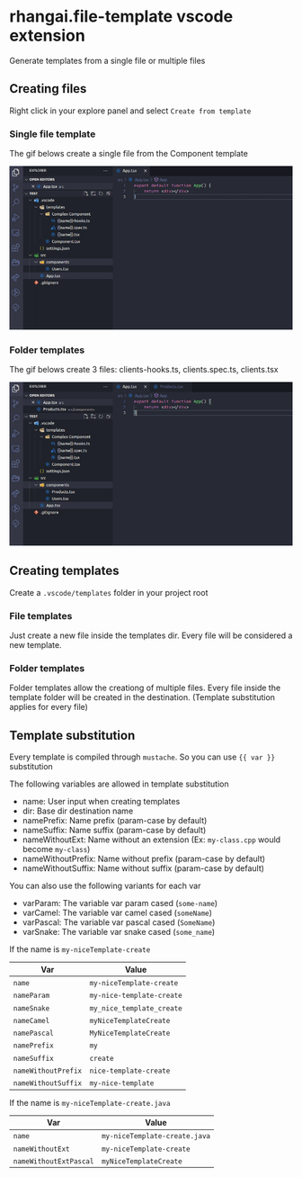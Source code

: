 # rhangai.file-template vscode extension

Generate templates from a single file or multiple files

## Creating files

Right click in your explore panel and select `Create from template`

### Single file template

The gif belows create a single file from the Component template

![Image](docs/component.gif)

### Folder templates

The gif belows create 3 files: clients-hooks.ts, clients.spec.ts, clients.tsx

![Image](docs/component-complex.gif)

## Creating templates

Create a `.vscode/templates` folder in your project root

### File templates

Just create a new file inside the templates dir. Every file will be considered a new template.

### Folder templates

Folder templates allow the creationg of multiple files. Every file inside the template folder
will be created in the destination. (Template substitution applies for every file)

## Template substitution

Every template is compiled through `mustache`. So you can use `{{ var }}` substitution

The following variables are allowed in template substitution

- name: User input when creating templates
- dir: Base dir destination name
- namePrefix: Name prefix (param-case by default)
- nameSuffix: Name suffix (param-case by default)
- nameWithoutExt: Name without an extension (Ex: `my-class.cpp` would become `my-class`)
- nameWithoutPrefix: Name without prefix (param-case by default)
- nameWithoutSuffix: Name without suffix (param-case by default)

You can also use the following variants for each var

- varParam: The variable var param cased (`some-name`)
- varCamel: The variable var camel cased (`someName`)
- varPascal: The variable var pascal cased (`SomeName`)
- varSnake: The variable var snake cased (`some_name`)

If the name is `my-niceTemplate-create`

| Var                 | Value                     |
| ------------------- | ------------------------- |
| `name`              | `my-niceTemplate-create`  |
| `nameParam`         | `my-nice-template-create` |
| `nameSnake`         | `my_nice_template_create` |
| `nameCamel`         | `myNiceTemplateCreate`    |
| `namePascal`        | `MyNiceTemplateCreate`    |
| `namePrefix`        | `my`                      |
| `nameSuffix`        | `create`                  |
| `nameWithoutPrefix` | `nice-template-create`    |
| `nameWithoutSuffix` | `my-nice-template`        |

If the name is `my-niceTemplate-create.java`

| Var                    | Value                         |
| ---------------------- | ----------------------------- |
| `name`                 | `my-niceTemplate-create.java` |
| `nameWithoutExt`       | `my-niceTemplate-create`      |
| `nameWithoutExtPascal` | `myNiceTemplateCreate`        |
